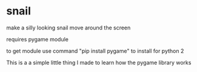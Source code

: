 # snail
make a silly looking snail move around the screen

requires pygame module

to get module use command
"pip install pygame" 
to install for python 2

This is a a simple little thing I made to learn how the pygame library works
